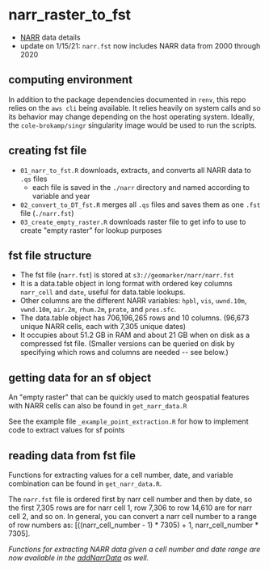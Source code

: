 # narr_raster_to_fst

- [NARR](https://www.esrl.noaa.gov/psd/data/gridded/data.narr.html) data details
- update on 1/15/21: `narr.fst` now includes NARR data from 2000 through 2020

## computing environment

In addition to the package dependencies documented in `renv`, this repo relies on the `aws cli` being available. It relies heavily on system calls and so its behavior may change depending on the host operating system. Ideally, the `cole-brokamp/singr` singularity image would be used to run the scripts.

## creating fst file

- `01_narr_to_fst.R` downloads, extracts, and converts all NARR data to `.qs` files
    - each file is saved in the `./narr` directory and named according to variable and year
- `02_convert_to_DT_fst.R` merges all `.qs` files and saves them as one `.fst` file (`./narr.fst`)
- `03_create_empty_raster.R` downloads raster file to get info to use to create "empty raster" for lookup purposes

## fst file structure

- The fst file (`narr.fst`) is stored at `s3://geomarker/narr/narr.fst`
- It is a data.table object in long format with ordered key columns `narr_cell` and `date`, useful for data.table lookups.
- Other columns are the different NARR variables: `hpbl`, `vis`, `uwnd.10m`, `vwnd.10m`, `air.2m`, `rhum.2m`, `prate`, and `pres.sfc`.
- The data.table object has 706,196,265 rows and 10 columns. (96,673 unique NARR cells, each with 7,305 unique dates)
- It occupies about 51.2 GB in RAM and about 21 GB when on disk as a compressed fst file. (Smaller versions can be queried on disk by specifying which rows and columns are needed -- see below.)

## getting data for an sf object

An "empty raster" that can be quickly used to match geospatial features with NARR cells can also be found in `get_narr_data.R`

See the example file `_example_point_extraction.R` for how to implement code to extract values for sf points

## reading data from fst file

Functions for extracting values for a cell number, date, and variable combination can be found in `get_narr_data.R`.

The `narr.fst` file is ordered first by narr cell number and then by date, so the first 7,305 rows are for narr cell 1, row 7,306 to row 14,610 are for narr cell 2, and so on. In general, you can convert a narr cell number to a range of row numbers as: [((narr_cell_number - 1) * 7305) + 1, narr_cell_number * 7305].

*Functions for extracting NARR data given a cell number and date range are now available in the [addNarrData](https://github.com/geomarker-io/addNarrData) as well.*
